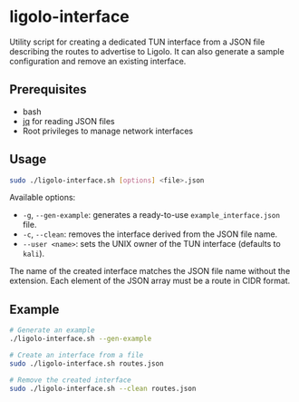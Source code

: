 # ligolo-interface

Utility script for creating a dedicated TUN interface from a JSON file
describing the routes to advertise to Ligolo. It can also generate a sample
configuration and remove an existing interface.

## Prerequisites

- bash
- [jq](https://jqlang.github.io/jq/) for reading JSON files
- Root privileges to manage network interfaces

## Usage

```bash
sudo ./ligolo-interface.sh [options] <file>.json
```

Available options:

- `-g`, `--gen-example`: generates a ready-to-use `example_interface.json`
  file.
- `-c`, `--clean`: removes the interface derived from the JSON file name.
- `--user <name>`: sets the UNIX owner of the TUN interface (defaults to
  `kali`).

The name of the created interface matches the JSON file name without the
extension. Each element of the JSON array must be a route in CIDR format.

## Example

```bash
# Generate an example
./ligolo-interface.sh --gen-example

# Create an interface from a file
sudo ./ligolo-interface.sh routes.json

# Remove the created interface
sudo ./ligolo-interface.sh --clean routes.json
```
